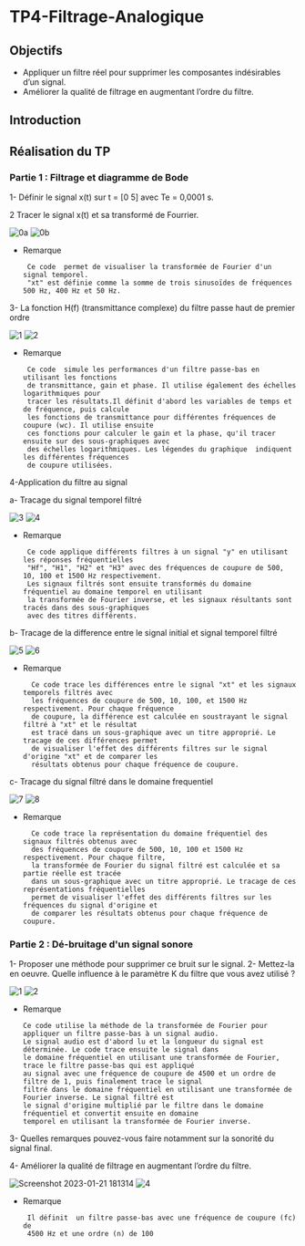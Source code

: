 # TP4-Filtrage-Analogique

## Objectifs
  - Appliquer un filtre réel pour supprimer les composantes indésirables d’un signal. 
  -  Améliorer la qualité de filtrage en augmentant l’ordre du filtre.

## Introduction

## Réalisation du TP

### Partie 1 : Filtrage et diagramme de Bode

  1- Définir le signal x(t) sur t = [0 5] avec Te = 0,0001 s.

  2 Tracer le signal x(t) et sa transformé de Fourrier.

  ![0a](https://user-images.githubusercontent.com/78149349/213871207-37fd7528-b444-46b1-bacc-71608f9339b4.png)
  ![0b](https://user-images.githubusercontent.com/78149349/213871208-1ab5016c-1d01-429b-b07b-ced626c18c7d.png)


   - Remarque
   
          Ce code  permet de visualiser la transformée de Fourier d'un signal temporel.
          "xt" est définie comme la somme de trois sinusoïdes de fréquences 500 Hz, 400 Hz et 50 Hz. 
    
3- La fonction H(f) (transmittance complexe) du filtre passe haut de premier ordre 
    
  ![1](https://user-images.githubusercontent.com/78149349/213871355-4d51645e-20d8-4336-af7b-721930647dae.png)
  ![2](https://user-images.githubusercontent.com/78149349/213871357-4a906d35-f658-42df-aeec-408928bf7f7f.png)

   - Remarque
   
          Ce code  simule les performances d'un filtre passe-bas en utilisant les fonctions
          de transmittance, gain et phase. Il utilise également des échelles logarithmiques pour
          tracer les résultats.Il définit d'abord les variables de temps et de fréquence, puis calcule
          les fonctions de transmittance pour différentes fréquences de coupure (wc). Il utilise ensuite
          ces fonctions pour calculer le gain et la phase, qu'il tracer ensuite sur des sous-graphiques avec
          des échelles logarithmiques. Les légendes du graphique  indiquent les différentes fréquences
          de coupure utilisées.


4-Application du filtre au signal

   a- Tracage du signal temporel filtré

  ![3](https://user-images.githubusercontent.com/78149349/213871360-14a35d41-c0d8-4055-b123-83200e177421.png)
  ![4](https://user-images.githubusercontent.com/78149349/213871362-04ff1d6c-d22f-429f-97dd-b07accf71146.png)
  
   - Remarque
   
          Ce code applique différents filtres à un signal "y" en utilisant les réponses fréquentielles
          "Hf", "H1", "H2" et "H3" avec des fréquences de coupure de 500, 10, 100 et 1500 Hz respectivement. 
          Les signaux filtrés sont ensuite transformés du domaine fréquentiel au domaine temporel en utilisant
          la transformée de Fourier inverse, et les signaux résultants sont tracés dans des sous-graphiques 
          avec des titres différents.
          
   b- Tracage de la difference entre le signal initial et signal temporel filtré

  ![5](https://user-images.githubusercontent.com/78149349/213871364-b2e59fcf-abb6-4e13-889c-08805f5989f6.png)
  ![6](https://user-images.githubusercontent.com/78149349/213871365-9e258a84-9909-4cd3-b886-dc8467ebca76.png)
  
   - Remarque
   
           Ce code trace les différences entre le signal "xt" et les signaux temporels filtrés avec 
           les fréquences de coupure de 500, 10, 100, et 1500 Hz respectivement. Pour chaque fréquence
           de coupure, la différence est calculée en soustrayant le signal filtré à "xt" et le résultat
           est tracé dans un sous-graphique avec un titre approprié. Le tracage de ces différences permet
           de visualiser l'effet des différents filtres sur le signal d'origine "xt" et de comparer les 
           résultats obtenus pour chaque fréquence de coupure.

   c- Tracage du signal filtré dans le domaine frequentiel
   
  ![7](https://user-images.githubusercontent.com/78149349/213871367-5458732c-1c25-477e-b3ce-33cb2b69cc72.png)
  ![8](https://user-images.githubusercontent.com/78149349/213871369-259b8ab1-6a2b-440b-9667-7987310b9e89.png)

  - Remarque 

          Ce code trace la représentation du domaine fréquentiel des signaux filtrés obtenus avec 
          des fréquences de coupure de 500, 10, 100 et 1500 Hz respectivement. Pour chaque filtre,
          la transformée de Fourier du signal filtré est calculée et sa partie réelle est tracée 
          dans un sous-graphique avec un titre approprié. Le tracage de ces représentations fréquentielles
          permet de visualiser l'effet des différents filtres sur les fréquences du signal d'origine et 
          de comparer les résultats obtenus pour chaque fréquence de coupure.
          
 
 ### Partie 2 : Dé-bruitage d'un signal sonore
 
 1- Proposer une méthode pour supprimer ce bruit sur le signal.
 2- Mettez-la en oeuvre. Quelle influence à le paramètre K du filtre que vous avez 
  utilisé ?
 
  ![1](https://user-images.githubusercontent.com/78149349/213878813-cf277651-7801-4ec8-b296-c79dc44b9eed.png)
  ![2](https://user-images.githubusercontent.com/78149349/213878812-9749c3f6-0a3f-4e8b-828a-5208c4372492.png)
  
  - Remarque
  
        Ce code utilise la méthode de la transformée de Fourier pour appliquer un filtre passe-bas à un signal audio.
        Le signal audio est d'abord lu et la longueur du signal est déterminée. Le code trace ensuite le signal dans 
        le domaine fréquentiel en utilisant une transformée de Fourier, trace le filtre passe-bas qui est appliqué 
        au signal avec une fréquence de coupure de 4500 et un ordre de filtre de 1, puis finalement trace le signal 
        filtré dans le domaine fréquentiel en utilisant une transformée de Fourier inverse. Le signal filtré est 
        le signal d'origine multiplié par le filtre dans le domaine fréquentiel et convertit ensuite en domaine
        temporel en utilisant la transformée de Fourier inverse.
  
  
 

 3- Quelles remarques pouvez-vous faire notamment sur la sonorité du signal final.


  


4- Améliorer la qualité de filtrage en augmentant l’ordre du filtre. 

  ![Screenshot 2023-01-21 181314](https://user-images.githubusercontent.com/78149349/213878824-ada9d6cf-ceee-49a4-bec6-da55b0368b95.png)
  ![4](https://user-images.githubusercontent.com/78149349/213878815-1952645c-467e-4c2f-81f0-6d5e4f06e96a.png)
  
  - Remarque
  
         Il définit  un filtre passe-bas avec une fréquence de coupure (fc) de
         4500 Hz et une ordre (n) de 100
